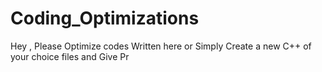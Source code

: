 # Coding_Optimizations
Hey , Please Optimize codes Written here or Simply Create a new C++ of your choice files and Give Pr
